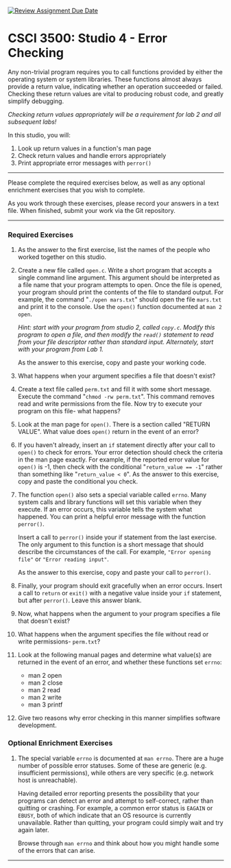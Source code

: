 [![Review Assignment Due Date](https://classroom.github.com/assets/deadline-readme-button-22041afd0340ce965d47ae6ef1cefeee28c7c493a6346c4f15d667ab976d596c.svg)](https://classroom.github.com/a/zOlTulAX)
# CSCI 3500: Studio 4 - Error Checking

Any non-trivial program requires you to call functions provided by
either the operating system or system libraries. These functions almost
always provide a return value, indicating whether an operation succeeded
or failed. Checking these return values are vital to producing robust
code, and greatly simplify debugging.

*Checking return values appropriately will be a requirement for lab 2
and all subsequent labs!*

In this studio, you will:

1.  Look up return values in a function\'s man page
2.  Check return values and handle errors appropriately
3.  Print appropriate error messages with `perror()`

------------------------------------------------------------------------

Please complete the required exercises below, as well as any optional
enrichment exercises that you wish to complete.

As you work through these exercises, please record your answers in a
text file. When finished, submit your work via the Git repository.

------------------------------------------------------------------------

### Required Exercises

1.  As the answer to the first exercise, list the names of the people
    who worked together on this studio.

2.  Create a new file called `open.c`. Write a short program that
    accepts a single command line argument. This argument should be
    interpreted as a file name that your program attempts to open. Once
    the file is opened, your program should print the contents of the
    file to standard output. For example, the command
    \"`./open mars.txt`\" should open the file `mars.txt` and print it
    to the console. Use the `open()` function documented at
    `man 2 open`.

    *Hint: start with your program from studio 2, called `copy.c`.
    Modify this program to open a file, and then modify the `read()`
    statement to read from your file descriptor rather than standard
    input. Alternately, start with your program from Lab 1.*

    As the answer to this exercise, copy and paste your working code.

3.  What happens when your argument specifies a file that doesn\'t
    exist?

4.  Create a text file called `perm.txt` and fill it with some short
    message. Execute the command \"`chmod -rw perm.txt`\". This command
    removes read and write permissions from the file. Now try to execute
    your program on this file- what happens?

5.  Look at the man page for `open()`. There is a
    section called \"RETURN VALUE\". What value does `open()` return in
    the event of an error?

6.  If you haven\'t already, insert an `if` statement directly after
    your call to `open()` to check for errors. Your error detection
    should check the criteria in the man page exactly. For example, if
    the reported error value for `open()` is -1, then check with the
    conditional \"`return_value == -1`\" rather than something like
    \"`return_value < 0`\". As the answer to this exercise, copy and
    paste the conditional you check.

7.  The function `open()` also sets a special variable called `errno`.
    Many system calls and library functions will set this variable when
    they execute. If an error occurs, this variable tells the system
    what happened. You can print a helpful error message with the
    function `perror()`.

    Insert a call to `perror()` inside your if statement from the last
    exercise. The only argument to this function is a short message that
    should describe the circumstances of the call. For example,
    `"Error opening file"` or `"Error reading input"`.

    As the answer to this exercise, copy and paste your call to
    `perror()`.

8.  Finally, your program should exit gracefully when an error occurs.
    Insert a call to `return` or `exit()` with a negative value inside
    your `if` statement, but after `perror()`. Leave this answer blank.

9.  Now, what happens when the argument to your program specifies a file
    that doesn\'t exist?

10. What happens when the argument specifies the file without read or
    write permissions- `perm.txt`?

11. Look at the following manual pages and determine what value(s) are
    returned in the event of an error, and whether these functions set
    `errno`:
    -   man 2 open
    -   man 2 close
    -   man 2 read
    -   man 2 write
    -   man 3 printf

12. Give two reasons why error checking in this manner simplifies
    software development.

### Optional Enrichment Exercises

1.  The special variable `errno` is documented at `man errno`. There are
    a huge number of possible error statuses. Some of these are generic
    (e.g. insufficient permissions), while others are very specific
    (e.g. network host is unreachable).

    Having detailed error reporting presents the possibility that your
    programs can detect an error and attempt to self-correct, rather
    than quitting or crashing. For example, a common error status is
    `EAGAIN` or `EBUSY`, both of which indicate that an OS resource is
    currently unavailable. Rather than quitting, your program could
    simply wait and try again later.

    Browse through `man errno` and think about how you might handle some
    of the errors that can arise.

------------------------------------------------------------------------

